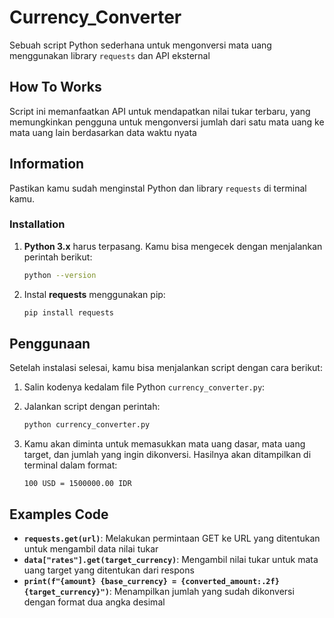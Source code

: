 # Currency_Converter

Sebuah script Python sederhana untuk mengonversi mata uang menggunakan library `requests` dan API eksternal

## How To Works

Script ini memanfaatkan API untuk mendapatkan nilai tukar terbaru, yang memungkinkan pengguna untuk mengonversi jumlah dari satu mata uang ke mata uang lain berdasarkan data waktu nyata

## Information 

Pastikan kamu sudah menginstal Python dan library `requests` di terminal kamu.

### Installation 

1. **Python 3.x** harus terpasang. Kamu bisa mengecek dengan menjalankan perintah berikut:

    ```bash
    python --version
    ```

2. Instal **requests** menggunakan pip:

    ```bash
    pip install requests
    ```

## Penggunaan

Setelah instalasi selesai, kamu bisa menjalankan script dengan cara berikut:

1. Salin kodenya kedalam file Python `currency_converter.py`:

2. Jalankan script dengan perintah:

    ```bash
    python currency_converter.py
    ```

3. Kamu akan diminta untuk memasukkan mata uang dasar, mata uang target, dan jumlah yang ingin dikonversi. Hasilnya akan ditampilkan di terminal dalam format:

    ```
    100 USD = 1500000.00 IDR
    ```

## Examples Code 

- **`requests.get(url)`**: Melakukan permintaan GET ke URL yang ditentukan untuk mengambil data nilai tukar
- **`data["rates"].get(target_currency)`**: Mengambil nilai tukar untuk mata uang target yang ditentukan dari respons
- **`print(f"{amount} {base_currency} = {converted_amount:.2f} {target_currency}")`**: Menampilkan jumlah yang sudah dikonversi dengan format dua angka desimal

